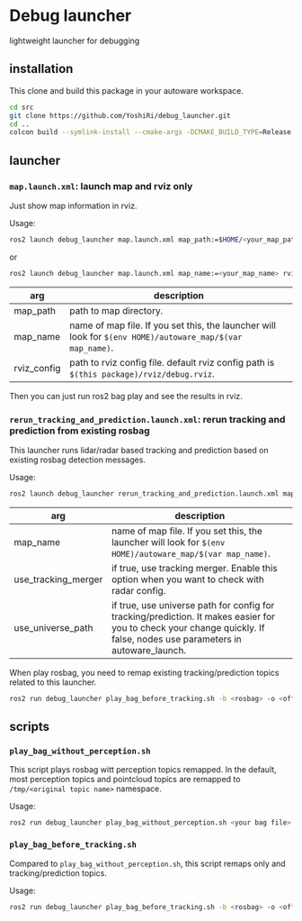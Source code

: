 # Debug launcher

lightweight launcher for debugging

## installation

This clone and build this package in your autoware workspace.

```bash
cd src
git clone https://github.com/YoshiRi/debug_launcher.git
cd ..
colcon build --symlink-install --cmake-args -DCMAKE_BUILD_TYPE=Release --packages-select debug_launcher
```

## launcher

### `map.launch.xml`: launch map and rviz only

Just show map information in rviz.


Usage:
```bash
ros2 launch debug_launcher map.launch.xml map_path:=$HOME/<your_map_path> rviz_config:=$HOME/<your_rviz_config>
```

or

```bash
ros2 launch debug_launcher map.launch.xml map_name:=<your_map_name> rviz_config:=$HOME/<your_rviz_config>
```

| arg | description |
| --- | --- |
| map_path | path to map directory. |
| map_name | name of map file. If you set this, the launcher will look for `$(env HOME)/autoware_map/$(var map_name)`.|
| rviz_config | path to rviz config file. default rviz config path is `$(this package)/rviz/debug.rviz`. |


Then you can just run ros2 bag play and see the results in rviz.

### `rerun_tracking_and_prediction.launch.xml`: rerun tracking and prediction from existing rosbag

This launcher runs lidar/radar based tracking and prediction based on existing rosbag detection messages.

Usage:
```bash
ros2 launch debug_launcher rerun_tracking_and_prediction.launch.xml map_name:=<your_map_name>
```

| arg | description |
| --- | --- |
| map_name | name of map file. If you set this, the launcher will look for `$(env HOME)/autoware_map/$(var map_name)`.|
| use_tracking_merger | if true, use tracking merger. Enable this option when you want to check with radar config. |
| use_universe_path | if true, use universe path for config for tracking/prediction. It makes easier for you to check your change quickly. If false, nodes use parameters in autoware_launch. |


When play rosbag, you need to remap existing tracking/prediction topics related to this launcher.

```bash
ros2 run debug_launcher play_bag_before_tracking.sh -b <rosbag> -o <offset>
```


## scripts

### `play_bag_without_perception.sh`

This script plays rosbag witt perception topics remapped.
In the default, most perception topics and pointcloud topics are remapped to `/tmp/<original topic name>` namespace.

Usage:
```bash
ros2 run debug_launcher play_bag_without_perception.sh <your bag file>
```

### `play_bag_before_tracking.sh`

Compared to `play_bag_without_perception.sh`, this script remaps only and tracking/prediction topics.

Usage:
```bash
ros2 run debug_launcher play_bag_before_tracking.sh -b <rosbag> -o <offset>
```